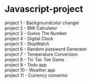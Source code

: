 # Javascript-project
project 1 - Backgroundcolor changer<br>
project 2 - BMI Calculator <br>
project 3 - Guess The Number<br>
project 4 - Digital Clock <br>
project 5 - StopWatch <br>
project 6 - Random password Generator<br>
project 7 - Temperature Conversion<br>
project 8 - Tic Tac Toe Game<br>
project 9 - Todo app<br>
project 10 - Weather app<br>
project 11 - Currency convertor

